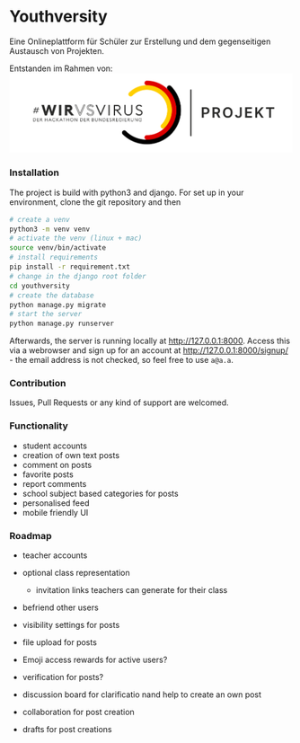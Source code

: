 # Youthversity



Eine Onlineplattform für Schüler zur Erstellung und dem gegenseitigen Austausch von Projekten.

Entstanden im Rahmen von:
![#wirvsvirus logo](docs/wirvsvirus_logo.png)





### Installation

The project is build with python3 and django. For set up in your environment, clone the git repository and then

```bash
# create a venv
python3 -m venv venv
# activate the venv (linux + mac)
source venv/bin/activate
# install requirements
pip install -r requirement.txt
# change in the django root folder
cd youthversity
# create the database
python manage.py migrate
# start the server
python manage.py runserver
```

Afterwards, the server is running locally at http://127.0.0.1:8000. Access this via a webrowser and sign up for an account at http://127.0.0.1:8000/signup/ - the email address is not checked, so feel free to use `a@a.a`.



### Contribution

Issues, Pull Requests or any kind of support are welcomed.






### Functionality

- student accounts
- creation of own text posts
- comment on posts
- favorite posts
- report comments
- school subject based categories for posts
- personalised feed
- mobile friendly UI



### Roadmap

- teacher accounts

- optional class representation

  - invitation links teachers can generate for their class

- befriend other users

- visibility settings for posts

- file upload for posts

- Emoji access rewards for active users?

- verification for posts?

- discussion board for clarificatio nand help to create an own post

- collaboration for post creation

- drafts for post creations

  


